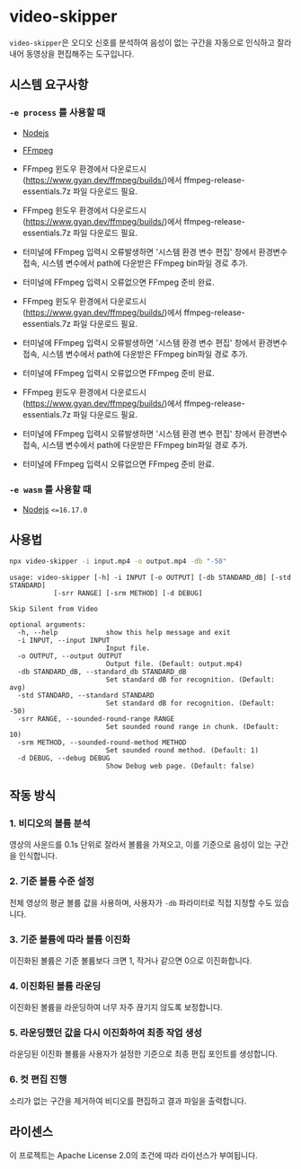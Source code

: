 # video-skipper

`video-skipper`은 오디오 신호를 분석하여 음성이 없는 구간을 자동으로 인식하고 잘라내어 동영상을 편집해주는 도구입니다.

## 시스템 요구사항

### `-e process` 를 사용할 때

- [Nodejs](https://nodejs.org/)
- [FFmpeg](https://www.ffmpeg.org/)
- FFmpeg 윈도우 환경에서 다운로드시 (https://www.gyan.dev/ffmpeg/builds/)에서 ffmpeg-release-essentials.7z 파일 다운로드 필요.

- FFmpeg 윈도우 환경에서 다운로드시 (https://www.gyan.dev/ffmpeg/builds/)에서 ffmpeg-release-essentials.7z 파일 다운로드 필요.
- 터미널에 FFmpeg 입력시 오류발생하면 '시스템 환경 변수 편집' 창에서 환경변수 접속, 시스템 변수에서 path에 다운받은 FFmpeg bin파일 경로 추가.
- 터미널에 FFmpeg 입력시 오류없으면 FFmpeg 준비 완료.

- FFmpeg 윈도우 환경에서 다운로드시 (https://www.gyan.dev/ffmpeg/builds/)에서 ffmpeg-release-essentials.7z 파일 다운로드 필요.
- 터미널에 FFmpeg 입력시 오류발생하면 '시스템 환경 변수 편집' 창에서 환경변수 접속, 시스템 변수에서 path에 다운받은 FFmpeg bin파일 경로 추가.
- 터미널에 FFmpeg 입력시 오류없으면 FFmpeg 준비 완료.

- FFmpeg 윈도우 환경에서 다운로드시 (https://www.gyan.dev/ffmpeg/builds/)에서 ffmpeg-release-essentials.7z 파일 다운로드 필요.
- 터미널에 FFmpeg 입력시 오류발생하면 '시스템 환경 변수 편집' 창에서 환경변수 접속, 시스템 변수에서 path에 다운받은 FFmpeg bin파일 경로 추가.
- 터미널에 FFmpeg 입력시 오류없으면 FFmpeg 준비 완료.

### `-e wasm` 를 사용할 때

- [Nodejs](https://nodejs.org/) `<=16.17.0`

## 사용법



```bash
npx video-skipper -i input.mp4 -o output.mp4 -db "-50"
```

```text
usage: video-skipper [-h] -i INPUT [-o OUTPUT] [-db STANDARD_dB] [-std STANDARD]
           [-srr RANGE] [-srm METHOD] [-d DEBUG]

Skip Silent from Video

optional arguments:
  -h, --help            show this help message and exit
  -i INPUT, --input INPUT
                        Input file.
  -o OUTPUT, --output OUTPUT
                        Output file. (Default: output.mp4)
  -db STANDARD_dB, --standard_db STANDARD_dB
                        Set standard dB for recognition. (Default: avg)
  -std STANDARD, --standard STANDARD
                        Set standard dB for recognition. (Default: -50)
  -srr RANGE, --sounded-round-range RANGE
                        Set sounded round range in chunk. (Default: 10)
  -srm METHOD, --sounded-round-method METHOD
                        Set sounded round method. (Default: 1)
  -d DEBUG, --debug DEBUG
                        Show Debug web page. (Default: false)
```

## 작동 방식

### 1. 비디오의 볼륨 분석

영상의 사운드를 0.1s 단위로 잘라서 볼륨을 가져오고, 이를 기준으로 음성이 있는 구간을 인식합니다.

### 2. 기준 볼륨 수준 설정

전체 영상의 평균 볼륨 값을 사용하며, 사용자가 `-db` 파라미터로 직접 지정할 수도 있습니다.

### 3. 기준 볼륨에 따라 볼륨 이진화

이진화된 볼륨은 기준 볼륨보다 크면 1, 작거나 같으면 0으로 이진화합니다.

### 4. 이진화된 볼륨 라운딩

이진화된 볼륨을 라운딩하여 너무 자주 끊기지 않도록 보정합니다.

### 5. 라운딩했던 값을 다시 이진화하여 최종 작업 생성

라운딩된 이진화 볼륨을 사용자가 설정한 기준으로 최종 편집 포인트를 생성합니다.

### 6. 컷 편집 진행

소리가 없는 구간을 제거하여 비디오를 편집하고 결과 파일을 출력합니다.

## 라이센스

이 프로젝트는 Apache License 2.0의 조건에 따라 라이선스가 부여됩니다.
